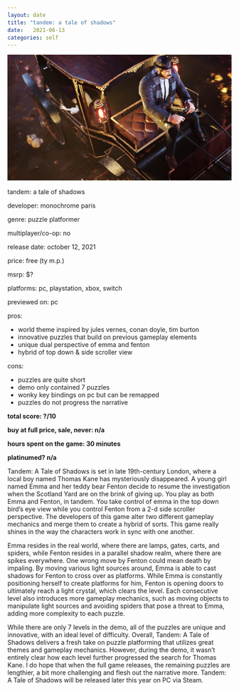 ```yaml
---
layout: date
title: "tandem: a tale of shadows"
date:   2021-06-13
categories: self
---
```


![mos](/assets/img/tandem.jpg)

tandem: a tale of shadows

developer: monochrome paris

genre: puzzle platformer

multiplayer/co-op: no

release date: october 12, 2021

price: free (ty m.p.)

msrp: $?

platforms: pc, playstation, xbox, switch

previewed on: pc

pros:
- world theme inspired by jules vernes, conan doyle, tim burton
- innovative puzzles that build on previous gameplay elements
- unique dual perspective of emma and fenton
- hybrid of top down & side scroller view

cons:
- puzzles are quite short
- demo only contained 7 puzzles
- wonky key bindings on pc but can be remapped
- puzzles do not progress the narrative


**total score: ?/10**

**buy at full price, sale, never: n/a**

**hours spent on the game: 30 minutes**

**platinumed? n/a**


Tandem: A Tale of Shadows is set in late 19th-century London, where a local boy named Thomas Kane has mysteriously disappeared. A young girl named Emma and her teddy bear Fenton decide to resume the investigation when the Scotland Yard are on the brink of giving up. You play as both Emma and Fenton, in tandem. You take control of emma in the top down bird’s eye view while you control Fenton from a 2-d side scroller perspective. The developers of this game alter two different gameplay mechanics and merge them to create a hybrid of sorts. This game really shines in the way the characters work in sync with one another. 

Emma resides in the real world, where there are lamps, gates, carts, and spiders, while Fenton resides in a parallel shadow realm, where there are spikes everywhere. One wrong move by Fenton could mean death by impaling. By moving various light sources around, Emma is able to cast shadows for Fenton to cross over as platforms. While Emma is constantly positioning herself to create platforms for him, Fenton is opening doors to ultimately reach a light crystal, which clears the level. Each consecutive level also introduces more gameplay mechanics, such as moving objects to manipulate light sources and avoiding spiders that pose a threat to Emma, adding more complexity to each puzzle.

While there are only 7 levels in the demo, all of the puzzles are unique and innovative, with an ideal level of difficulty. Overall, Tandem: A Tale of Shadows delivers a fresh take on puzzle platforming that utilizes great themes and gameplay mechanics. However, during the demo, it wasn’t entirely clear how each level further progressed the search for Thomas Kane. I do hope that when the full game releases, the remaining puzzles are lengthier, a bit more challenging and flesh out the narrative more. Tandem: A Tale of Shadows will be released later this year on PC via Steam.




